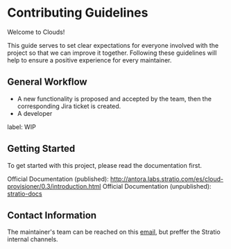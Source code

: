 # Contributing Guidelines

Welcome to Clouds!

This guide serves to set clear expectations for everyone involved with the project so that we can improve it together. Following these guidelines will help to ensure a positive experience for every maintainer.

## General Workflow

- A new functionality is proposed and accepted by the team, then the corresponding Jira ticket is created.
- A developer 

label: WIP

## Getting Started

To get started with this project, please read the documentation first.

Official Documentation (published): http://antora.labs.stratio.com/es/cloud-provisioner/0.3/introduction.html
Official Documentation (unpublished): [stratio-docs](stratio-docs/en/modules/ROOT/pages/quick-start-guide.adoc)

## Contact Information

The maintainer's team can be reached on this [email](clouds-integration@stratio.com), but preffer the Stratio internal channels.

